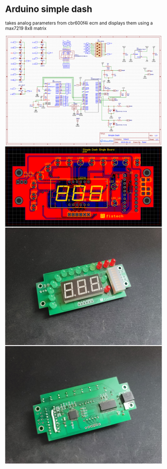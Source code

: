# Arduino simple dash
takes analog parameters from cbr600f4i ecm and displays them using a max7219 8x8 matrix

![simple-dash-schematic.png](simple-dash-schematic.png)
![simple-dash-pcb-design.png](simple-dash-pcb-design.png)
![simple-dash-pcb-front.jpg](simple-dash-pcb-front.jpg)
![simple-dash-pcb-back.jpg](simple-dash-pcb-back.jpg)
